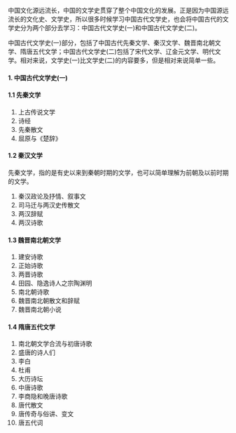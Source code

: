中国文化源远流长，中国的文学史贯穿了整个中国文化的发展。正是因为中国源远流长的文化史、文学史，所以很多时候学习中国古代文学史，也会将中国古代的文学史分为两个部分去学习：中国古代文学史(一)和中国古代文学史(二)。

中国古代文学史(一)部分，包括了中国古代先秦文学、秦汉文学、魏晋南北朝文学、隋唐五代文学；中国古代文学史(二)包括了宋代文学、辽金元文学、明代文学。相对来说，文学史(一)比文学史(二)的内容要多，但是相对来说简单一些。

#### 1. 中国古代文学史(一)

#### 1.1 先秦文学

1. 上古传说文学
2. 诗经
3. 先秦散文
4. 屈原与《楚辞》

#### 1.2 秦汉文学

先秦文学，指的是有史以来到秦朝时期的文学，也可以简单理解为前朝及以前时期的文学。

1. 秦汉政论及抒情、叙事文
2. 司马迁与两汉史传散文
3. 两汉辞赋
4. 两汉诗歌

#### 1.3 魏晋南北朝文学

1. 建安诗歌
2. 正始诗歌
3. 两晋诗歌
4. 田园、隐逸诗人之宗陶渊明
5. 南北朝诗歌
6. 魏晋南北朝散文和辞赋
7. 魏晋南北朝小说

#### 1.4 隋唐五代文学

1. 南北朝文学合流与初唐诗歌
2. 盛唐的诗人们
3. 李白
4. 杜甫
5. 大历诗坛
6. 中唐诗歌
7. 李商隐和晚唐诗歌
8. 唐代散文
9. 唐传奇与俗讲、变文
10. 唐五代词